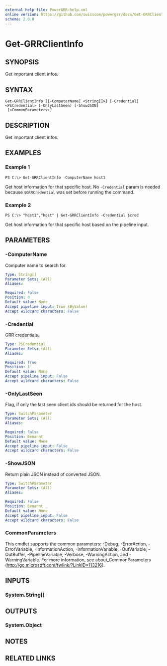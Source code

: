 ```yaml
---
external help file: PowerGRR-help.xml
online version: https://github.com/swisscom/powergrr/docs/Get-GRRClientInfo.md
schema: 2.0.0
---
```


# Get-GRRClientInfo

## SYNOPSIS
Get important client infos.

## SYNTAX

```
Get-GRRClientInfo [[-ComputerName] <String[]>] [-Credential] <PSCredential> [-OnlyLastSeen] [-ShowJSON]
 [<CommonParameters>]
```

## DESCRIPTION
Get important client infos.

## EXAMPLES

### Example 1
```
PS C:\> Get-GRRClientInfo -ComputerName host1
```

Get host information for that specific host. No `-Credential` param is needed
because `$GRRCredential` was set before running the command.

### Example 2
```
PS C:\> "host1","host" | Get-GRRClientInfo -Credential $cred
```

Get host information for that specific host based on the pipeline input.

## PARAMETERS

### -ComputerName
Computer name to search for.

```yaml
Type: String[]
Parameter Sets: (All)
Aliases: 

Required: False
Position: 0
Default value: None
Accept pipeline input: True (ByValue)
Accept wildcard characters: False
```

### -Credential
GRR credentials.

```yaml
Type: PSCredential
Parameter Sets: (All)
Aliases: 

Required: True
Position: 1
Default value: None
Accept pipeline input: False
Accept wildcard characters: False
```

### -OnlyLastSeen
Flag, if only the last seen client ids should be returned for the host.

```yaml
Type: SwitchParameter
Parameter Sets: (All)
Aliases: 

Required: False
Position: Benannt
Default value: None
Accept pipeline input: False
Accept wildcard characters: False
```

### -ShowJSON
Return plain JSON instead of converted JSON.

```yaml
Type: SwitchParameter
Parameter Sets: (All)
Aliases: 

Required: False
Position: Benannt
Default value: None
Accept pipeline input: False
Accept wildcard characters: False
```

### CommonParameters
This cmdlet supports the common parameters: -Debug, -ErrorAction, -ErrorVariable, -InformationAction, -InformationVariable, -OutVariable, -OutBuffer, -PipelineVariable, -Verbose, -WarningAction, and -WarningVariable. For more information, see about_CommonParameters (http://go.microsoft.com/fwlink/?LinkID=113216).

## INPUTS

### System.String[]

## OUTPUTS

### System.Object

## NOTES

## RELATED LINKS


